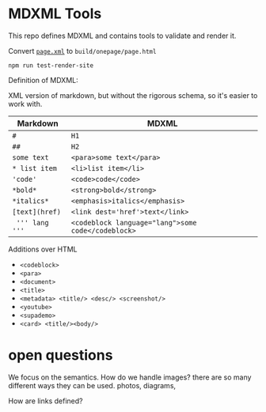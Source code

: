 # MDXML Tools

This repo defines MDXML and contains tools to validate and render it.


Convert [`page.xml`](examples/onepage/page.xml) to `build/onepage/page.html`

```shell
npm run test-render-site
```



Definition of MDXML:

XML version of markdown, but without the rigorous schema, so it's easier to work with.

| Markdown        | MDXML                                              |
|-----------------|----------------------------------------------------|
| `#`             | `H1`                                               |
| `##`            | `H2`                                               |
| `some text`     | `<para>some text</para>`                           |
| `* list item`   | `<li>list item</li>`                               |
| `'code'`        | `<code>code</code>`                                |
| `*bold*`        | `<strong>bold</strong>`                            |
| `*italics*`     | `<emphasis>italics</emphasis>`                     |
| `[text](href)`  | `<link dest='href'>text</link>`                    |
| ` ''' lang '''` | `<codeblock language="lang">some code</codeblock>` |

Additions over HTML

* `<codeblock>`
* `<para>`
* `<document>`
* `<title>`
* `<metadata> <title/> <desc/> <screenshot/>`
* `<youtube>`
* `<supademo>`
* `<card> <title/><body/>`


# open questions

We focus on the semantics. How do we handle images? there are so many
different ways they can be used. photos, diagrams, 

How are links defined? <link target={url}/>

